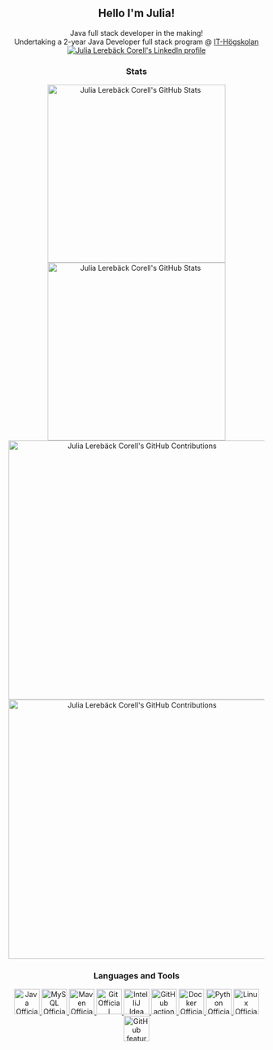 <section>
  <h1 align='center' xmlns="http://www.w3.org/1999/html">
    Hello I'm Julia!
  </h1>
  <div align='center'>
    Java full stack developer in the making!<br>
    Undertaking a 2-year Java Developer full stack program @
    <a href='https://www.iths.se/'>IT-Högskolan</a>
  </div>
  <div align='center'>
    <a href="https://www.linkedin.com/in/julia-lereb%C3%A4ck-corell/">
      <img src="https://img.shields.io/badge/LinkedIn-0077B5?style=for-the-badge&logo=linkedin&logoColor=white"
           alt="Julia Lerebäck Corell's LinkedIn profile"/>
    </a>
  </div>
</section>
<section>
  <h3 align='center'>
    Stats
  </h3>
  <div align='center'>
    <a href="https://github.com/jLereback#gh-dark-mode-only">
      <img
          src="https://github-readme-stats.vercel.app/api?username=jLereback&show_icons=true&title_color=ff757f&text_color=f8f8f8&icon_color=599dff&bg_color=222436&hide_border=true#gh-dark-mode-only"
          width="350" alt="Julia Lerebäck Corell's GitHub Stats">
    </a>
    <a href="https://github.com/jLereback#gh-light-mode-only">
      <img
          src="https://github-readme-stats.vercel.app/api?username=jLereback&show_icons=true&theme=vue#gh-light-mode-only"
          width="350" alt="Julia Lerebäck Corell's GitHub Stats">
    </a>
  </div>
  <div align='center'>
    <a href="https://github.com/jLereback#gh-dark-mode-only">
      <img
          src="https://github-profile-summary-cards.vercel.app/api/cards/profile-details?username=jLereback&theme=moonlight#gh-dark-mode-only"
          width="510" alt="Julia Lerebäck Corell's GitHub Contributions">
    </a>
    <a href="https://github.com/jLereback#gh-light-mode-only">
      <img
          src="https://github-profile-summary-cards.vercel.app/api/cards/profile-details?username=jLereback&theme=vue#gh-light-mode-only"
          width="510" alt="Julia Lerebäck Corell's GitHub Contributions">
    </a>
  </div>
</section>
<section>
  <h3 align='center'>
    Languages and Tools
  </h3>
  <div align="center">
    <a href="https://www.java.com/">
      <img src="https://skillicons.dev/icons?i=java&theme=dark"
           width="50" height="50" alt="Java Official website">
    </a>
    <a href="https://www.mysql.com/">
      <img src="https://skillicons.dev/icons?i=mysql&theme=dark"
           width="50" height="50" alt="MySQL Official website">
    </a>
    <a href="https://maven.apache.org/">
      <img src="https://skillicons.dev/icons?i=maven&theme=dark"
           width="50" height="50" alt="Maven Official website">
    </a>
    <a href="https://git-scm.com/">
      <img src="https://skillicons.dev/icons?i=git"
           width="50" height="50" alt="Git Official website">
    </a>
    <a href="https://www.jetbrains.com/idea/">
      <img src="https://skillicons.dev/icons?i=idea&theme=dark"
           width="50" height="50" alt="IntelliJ Idea website">
    </a>
    <a href="https://github.com/features/actions">
      <img src="https://skillicons.dev/icons?i=githubactions&theme=dark"
           width="50" height="50" alt="GitHub actions ">
    </a>
    <a href="https://www.docker.com/">
      <img src="https://skillicons.dev/icons?i=docker"
           width="50" height="50" border="#60be86" alt="Docker Official website">
    </a>
    <a href="https://www.python.org/">
      <img src="https://skillicons.dev/icons?i=python&theme=dark"
           width="50" height="50" alt="Python Official website">
    </a>
    <a href="https://www.linux.org/">
      <img src="https://skillicons.dev/icons?i=linux&theme=dark"
           width="50" height="50" alt="Linux Official website">
    </a>
    <a href="https://github.com/features">
      <img src="https://skillicons.dev/icons?i=github&theme=dark"
           width="50" height="50" alt="GitHub features">
    </a>
  </div>
</section>
